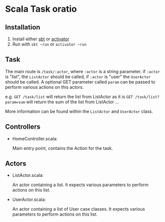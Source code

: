 # Scala Task oratio

## Installation

1. Install either [sbt](http://www.scala-sbt.org/0.13/docs/Setup.html) or [activator](https://www.playframework.com/documentation/2.5.x/Installing)
2. Run with `sbt ~run` or `activator ~run`

## Task

The main route is `/task/:actor`, where `:actor` is a string parameter. if `:actor` is "list", the `ListActor` should be called, if `:actor`
is "user" the `UserActor` should be called. A optional GET parameter called `param` can be passed to perform various actions on this actors.

e.g.
`GET /task/list` will return the list from ListActor as it is
`GET /task/list?param=sum` will return the sum of the list from ListActor
...

More information can be found within the `ListActor` and `UserActor` class.

## Controllers

- HomeController.scala:

  Main entry point, contains the Action for the task.


## Actors

- ListActor.scala:

  An actor containing a list. It expects various parameters to perform actions on this list.

- UserActor.scala:

  An actor containing a list of User case classes. It expects various parameters to perform actions on this list.

